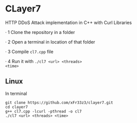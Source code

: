# CLayer7
HTTP DDoS Attack implementation in C++ with Curl Libraries

· 1 Clone the repository in a folder

· 2 Open a terminal in location of that folder

· 3 Compile <code>cl7.cpp</code> file

· 4 Run it with <code>./cl7 \<url\> \<threads\> \<time\></code>
  

## Linux
In terminal

```
git clone https://github.com/xFr33z3/clayer7.git
cd clayer7
g++ cl7.cpp -lcurl -pthread -o cl7
./cl7 <url> <threads> <time>
```
